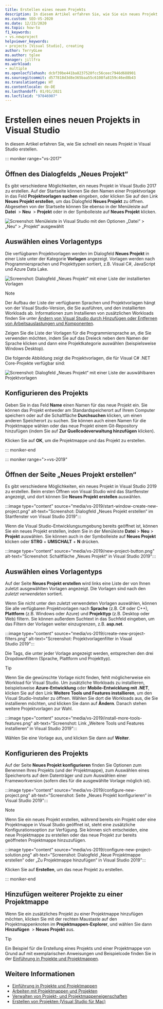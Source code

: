 ```yaml
---
title: Erstellen eines neuen Projekts
description: In diesem Artikel erfahren Sie, wie Sie ein neues Projekt in Visual Studio erstellen.
ms.custom: SEO-VS-2020
ms.date: 12/23/2020
ms.topic: how-to
f1_keywords:
- vs.newproject
helpviewer_keywords:
- projects [Visual Studio], creating
author: TerryGLee
ms.author: tglee
manager: jillfra
ms.workload:
- multiple
ms.openlocfilehash: dcbf39be441ba8237520fcc56ceec7946d688901
ms.sourcegitcommit: d577818d3d8e365baa55c6108fa8159c46ed8b43
ms.translationtype: HT
ms.contentlocale: de-DE
ms.lasthandoff: 01/01/2021
ms.locfileid: "97846907"
---
```

# <a name="create-a-new-project-in-visual-studio"></a>Erstellen eines neuen Projekts in Visual Studio

In diesem Artikel erfahren Sie, wie Sie schnell ein neues Projekt in Visual Studio erstellen.

::: moniker range="vs-2017"

## <a name="open-the-new-project-dialog"></a>Öffnen des Dialogfelds „Neues Projekt“

Es gibt verschiedene Möglichkeiten, ein neues Projekt in Visual Studio 2017 zu erstellen. Auf der Startseite können Sie den Namen einer Projektvorlage in das Feld **Projektvorlagen suchen** eingeben, oder klicken Sie auf den Link **Neues Projekt erstellen**, um das Dialogfeld **Neues Projekt** zu öffnen. Abgesehen von der Startseite können Sie ebenso in der Menüleiste auf **Datei**  >  **Neu**  >  **Projekt** oder in der Symbolleiste auf **Neues Projekt** klicken.

![Screenshot: Menüleiste in Visual Studio mit den Optionen „Datei“ > „Neu“ > „Projekt“ ausgewählt](./media/vside-newproject1.png)

## <a name="select-a-template-type"></a>Auswählen eines Vorlagentyps

Die verfügbaren Projektvorlagen werden im Dialogfeld **Neues Projekt** in einer Liste unter der Kategorie **Vorlagen** angezeigt. Vorlagen werden nach Programmiersprachen und Projekttypen sortiert, z.B. Visual C#, JavaScript und Azure Data Lake.

![Screenshot: Dialogfeld „Neues Projekt“ mit einer Liste der installierten Vorlagen](./media/vside-newproject-templates-list.png)

> [!NOTE]
> Der Aufbau der Liste der verfügbaren Sprachen und Projektvorlagen hängt von der Visual Studio-Version, die Sie ausführen, und den installierten Workloads ab. Informationen zum Installieren von zusätzlichen Workloads finden Sie unter [Ändern von Visual Studio durch Hinzufügen oder Entfernen von Arbeitsauslastungen und Komponenten](../install/modify-visual-studio.md).

Zeigen Sie die Liste der Vorlagen für die Programmiersprache an, die Sie verwenden möchten, indem Sie auf das Dreieck neben dem Namen der Sprache klicken und dann eine Projektkategorie auswählen (beispielsweise Windows Desktop).

Die folgende Abbildung zeigt die Projektvorlagen, die für Visual C# .NET Core-Projekte verfügbar sind:

![Screenshot: Dialogfeld „Neues Projekt“ mit einer Liste der auswählbaren Projektvorlagen](./media/new-project-dialog-net-core.png)

## <a name="configure-your-project"></a>Konfigurieren des Projekts

Geben Sie in das Feld **Name** einen Namen für das neue Projekt ein. Sie können das Projekt entweder am Standardspeicherort auf Ihrem Computer speichern oder auf die Schaltfläche **Durchsuchen** klicken, um einen anderen Speicherort zu suchen. Sie können auch einen Namen für die Projektmappe wählen oder das neue Projekt einem Git-Repository hinzufügen (indem Sie auf **Zur Quellcodeverwaltung hinzufügen** klicken).

Klicken Sie auf **OK**, um die Projektmappe und das Projekt zu erstellen.

::: moniker-end

::: moniker range=">=vs-2019"

## <a name="open-the-create-a-new-project-page"></a>Öffnen der Seite „Neues Projekt erstellen“

Es gibt verschiedene Möglichkeiten, ein neues Projekt in Visual Studio 2019 zu erstellen. Beim ersten Öffnen von Visual Studio wird das Startfenster angezeigt, und dort können Sie **Neues Projekt erstellen** auswählen.

:::image type="content" source="media/vs-2019/start-window-create-new-project.png" alt-text="Screenshot: Dialogfeld „Neues Projekt erstellen“ im Startfenster von Visual Studio 2019":::

Wenn die Visual Studio-Entwicklungsumgebung bereits geöffnet ist, können Sie ein neues Projekt erstellen, indem Sie in der Menüleiste **Datei** > **Neu** > **Projekt** auswählen. Sie können auch in der Symbolleiste auf **Neues Projekt** klicken oder **STRG** + **UMSCHALT** + **N** drücken.

:::image type="content" source="media/vs-2019/new-project-button.png" alt-text="Screenshot: Schaltfläche „Neues Projekt“ in Visual Studio 2019":::

## <a name="select-a-template-type"></a>Auswählen eines Vorlagentyps

Auf der Seite **Neues Projekt erstellen** wird links eine Liste der von Ihnen zuletzt ausgewählten Vorlagen angezeigt. Die Vorlagen sind nach den *zuletzt verwendeten* sortiert.

Wenn Sie nicht unter den zuletzt verwendeten Vorlagen auswählen, können Sie alle verfügbaren Projektvorlagen nach **Sprache** (z.B. C# oder C++), **Plattform** (z.B. Windows oder Azure) und **Projekttyp** (z.B. Desktop oder Web) filtern. Sie können außerdem Suchtext in das Suchfeld eingeben, um das Filtern der Vorlagen weiter einzugrenzen, z.B. **asp.net**.

:::image type="content" source="media/vs-2019/create-new-project-filters.png" alt-text="Screenshot: Projektvorlagenfilter in Visual Studio 2019":::

Die Tags, die unter jeder Vorlage angezeigt werden, entsprechen den drei Dropdownfiltern (Sprache, Plattform und Projekttyp).

> [!TIP]
> Wenn Sie die gewünschte Vorlage nicht finden, fehlt möglicherweise ein Workload für Visual Studio. Um zusätzliche Workloads zu installieren, beispielsweise **Azure-Entwicklung** oder **Mobile-Entwicklung mit .NET**, klicken Sie auf den Link **Weitere Tools und Features installieren**, um den Visual Studio-Installer zu öffnen. Wählen Sie dort die Workloads aus, die Sie installieren möchten, und klicken Sie dann auf **Ändern**. Danach stehen weitere Projektvorlagen zur Wahl.
>
> :::image type="content" source="media/vs-2019/install-more-tools-features.png" alt-text="Screenshot: Link „Weitere Tools und Features installieren“ in Visual Studio 2019":::

Wählen Sie eine Vorlage aus, und klicken Sie dann auf **Weiter**.

## <a name="configure-your-project"></a>Konfigurieren des Projekts

Auf der Seite **Neues Projekt konfigurieren** finden Sie Optionen zum Benennen Ihres Projekts (und der Projektmappe), zum Auswählen eines Speicherorts auf dem Datenträger und zum Auswählen einer Frameworkversion (sofern dies für die ausgewählte Vorlage möglich ist).

:::image type="content" source="media/vs-2019/configure-new-project.png" alt-text="Screenshot: Seite „Neues Projekt konfigurieren“ in Visual Studio 2019":::

> [!NOTE]
> Wenn Sie ein neues Projekt erstellen, während bereits ein Projekt oder eine Projektmappe in Visual Studio geöffnet ist, steht eine zusätzliche Konfigurationsoption zur Verfügung. Sie können sich entscheiden, eine neue Projektmappe zu erstellen oder das neue Projekt zur bereits geöffneten Projektmappe hinzuzufügen.
>
> :::image type="content" source="media/vs-2019/configure-new-project-solution.png" alt-text="Screenshot: Dialogfeld „Neue Projektmappe erstellen“ oder „Zu Projektmappe hinzufügen“ in Visual Studio 2019":::

Klicken Sie auf **Erstellen**, um das neue Projekt zu erstellen.

::: moniker-end

## <a name="add-additional-projects-to-a-solution"></a>Hinzufügen weiterer Projekte zu einer Projektmappe

Wenn Sie ein zusätzliches Projekt zu einer Projektmappe hinzufügen möchten, klicken Sie mit der rechten Maustaste auf den Projektmappenknoten im **Projektmappen-Explorer**, und wählen Sie dann **Hinzufügen**  >  **Neues Projekt** aus.

> [!TIP]
> Ein Beispiel für die Erstellung eines Projekts und einer Projektmappe von Grund auf mit exemplarischen Anweisungen und Beispielcode finden Sie in der [Einführung in Projekte und Projektmappen](../get-started/tutorial-projects-solutions.md).

## <a name="see-also"></a>Weitere Informationen

- [Einführung in Projekte und Projektmappen](../get-started/tutorial-projects-solutions.md)
- [Arbeiten mit Projektmappen und Projekten](creating-solutions-and-projects.md)
- [Verwalten von Projekt- und Projektmappeneigenschaften](managing-project-and-solution-properties.md)
- [Erstellen von Projekten (Visual Studio für Mac)](/visualstudio/mac/create-new-projects)